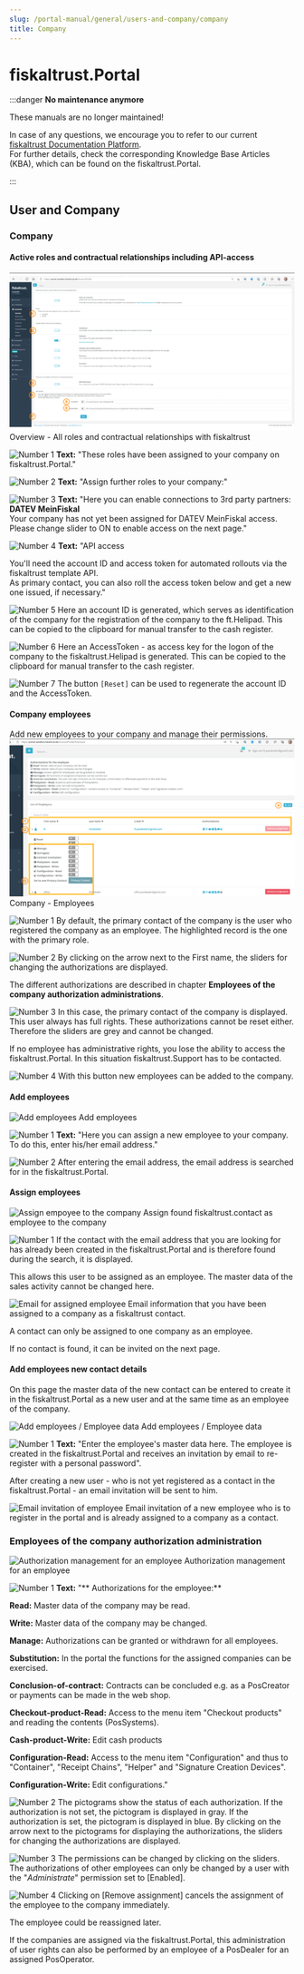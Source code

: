 ```yaml
---
slug: /portal-manual/general/users-and-company/company
title: Company
---
```


# fiskaltrust.Portal

:::danger **No maintenance anymore**

These manuals are no longer maintained! 

In case of any questions, we encourage you to refer to our current [fiskaltrust Documentation Platform](https://docs.fiskaltrust.cloud).  
For further details, check the corresponding Knowledge Base Articles (KBA), which can be found on the fiskaltrust.Portal.

:::

## User and Company

### Company

#### Active roles and contractual relationships including API-access

![Active roles and API-access](images/AccountProfile/overview-active-roles-third-parties.png)
Overview - All roles and contractual relationships with fiskaltrust

![Number 1](../images/Numbers/1.png) **Text:** "These roles have been assigned to your company on fiskaltrust.Portal."

![Number 2](../images/Numbers/2.png) **Text:** "Assign further roles to your company:"

![Number 3](../images/Numbers/3.png) **Text:** "Here you can enable connections to 3rd party partners:<br />
**DATEV MeinFiskal**<br />
Your company has not yet been assigned for DATEV MeinFiskal access.  Please change slider to ON to enable access on the next page."

![Number 4](../images/Numbers/4.png) **Text:** "API access

You'll need the account ID and access token for automated rollouts via the fiskaltrust template API.<br />
As primary contact, you can also roll the access token below and get a new one issued, if necessary."

![Number 5](../images/Numbers/5.png) Here an account ID is generated, which serves as identification of the company for the registration of the company to the ft.Helipad. This can be copied to the clipboard for manual transfer to the cash register.

![Number 6](../images/Numbers/6.png) Here an AccessToken - as access key for the logon of the company to the fiskaltrust.Helipad is generated. This can be copied to the clipboard for manual transfer to the cash register.

![Number 7](../images/Numbers/7.png) The button `[Reset]` can be used to regenerate the account ID and the AccessToken.

#### Company employees

Add new employees to your company and manage their permissions.
![Company- Employees](images/AccountProfile/Employee-with-primary.png)
Company - Employees

![Number 1](../images/Numbers/1.png) By default, the primary contact of the company is the user who registered the company as an employee. The highlighted record is the one with the primary role.

![Number 2](../images/Numbers/2.png) By clicking on the arrow next to the First name, the sliders for changing the authorizations are displayed.

The different authorizations are described in chapter **Employees of the company authorization administrations**.

![Number 3](../images/Numbers/3.png) In this case, the primary contact of the company is displayed. This user always has full rights. These authorizations cannot be reset either. Therefore the sliders are grey and cannot be changed.

If no employee has administrative rights, you lose the ability to access the fiskaltrust.Portal. In this situation fiskaltrust.Support has to be contacted.

![Number 4](../images/Numbers/4.png) With this button new employees can be added to the company.

#### Add employees

![Add employees](images/AccountProfile/AddEmployee.png)
Add employees

![Number 1](../images/Numbers/1.png) **Text:** "Here you can assign a new employee to your company. To do this, enter his/her email address."

![Number 2](../images/Numbers/2.png) After entering the email address, the email address is searched for in the fiskaltrust.Portal.

#### Assign employees

![Assign empoyee to the company](images/AccountProfile/AssociateEmployeeToCompany.png)
Assign found fiskaltrust.contact as employee to the company

![Number 1](../images/Numbers/1.png) If the contact with the email address that you are looking for has already been created in the fiskaltrust.Portal and is therefore found during the search, it is displayed.

This allows this user to be assigned as an employee. The master data of the sales activity cannot be changed here.

![Email for assigned employee](images/AccountProfile/AssociateEmployeeToCompany-Email.png)
Email information that you have been assigned to a company as a fiskaltrust contact.

A contact can only be assigned to one company as an employee.

If no contact is found, it can be invited on the next page.

#### Add employees new contact details

On this page the master data of the new contact can be entered to create it in the fiskaltrust.Portal as a new user and at the same time as an employee of the company.

![Add employees / Employee data](images/AccountProfile/AddNewEmployee.png)
Add employees / Employee data

![Number 1](../images/Numbers/1.png) **Text:** "Enter the employee's master data here. The employee is created in the fiskaltrust.Portal and receives an invitation by email to re-register with a personal password".

After creating a new user - who is not yet registered as a contact in the fiskaltrust.Portal - an email invitation will be sent to him.

![Email invitation of employee](images/AccountProfile/AddNewEmployee-Email.png)
Email invitation of a new employee who is to register in the portal and is already assigned to a company as a contact.

### Employees of the company authorization administration

![Authorization management for an employee](images/AccountProfile/Employee-Rights.png)
Authorization management for an employee

![Number 1](../images/Numbers/1.png) **Text:** "** Authorizations for the employee:**

**Read:** Master data of the company may be read.

**Write:** Master data of the company may be changed.

**Manage:** Authorizations can be granted or withdrawn for all employees.

**Substitution:** In the portal the functions for the assigned companies can be exercised.

**Conclusion-of-contract:** Contracts can be concluded e.g. as a PosCreator or payments can be made in the web shop.

**Checkout-product-Read:** Access to the menu item "Checkout products" and reading the contents (PosSystems).

**Cash-product-Write:** Edit cash products

**Configuration-Read:** Access to the menu item "Configuration" and thus to "Container", "Receipt Chains", "Helper" and "Signature Creation Devices".

**Configuration-Write:** Edit configurations."

![Number 2](../images/Numbers/2.png) The pictograms show the status of each authorization. If the authorization is not set, the pictogram is displayed in gray. If the authorization is set, the pictogram is displayed in blue. By clicking on the arrow next to the pictograms for displaying the authorizations, the sliders for changing the authorizations are displayed.

![Number 3](../images/Numbers/3.png) The permissions can be changed by clicking on the sliders. The authorizations of other employees can only be changed by a user with the "*Administrate*" permission set to \[Enabled\].

![Number 4](../images/Numbers/4.png) Clicking on \[Remove assignment\] cancels the assignment of the employee to the company immediately.

The employee could be reassigned later.

If the companies are assigned via the fiskaltrust.Portal, this administration of user rights can also be performed by an employee of a PosDealer for an assigned PosOperator.
